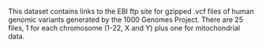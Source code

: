 This dataset contains links to the EBI ftp site for gzipped .vcf files of human genomic variants
generated by the 1000 Genomes Project.  There are 25 files, 1 for each chromosome (1-22, 
X and Y) plus one for mitochondrial data.
